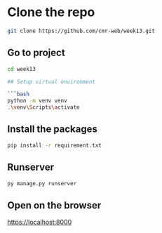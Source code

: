 # Clone the repo

```bash
git clone https://github.com/cmr-web/week13.git
```

## Go to project

```bash
cd week13

## Setup virtual environment

```bash
python -m venv venv
.\venv\Scripts\activate
```
## Install the packages 

```bash
pip install -r requirement.txt
```

## Runserver

```bash
py manage.py runserver
```

## Open on the browser 

[https://localhost:8000](https://localhost:8000)